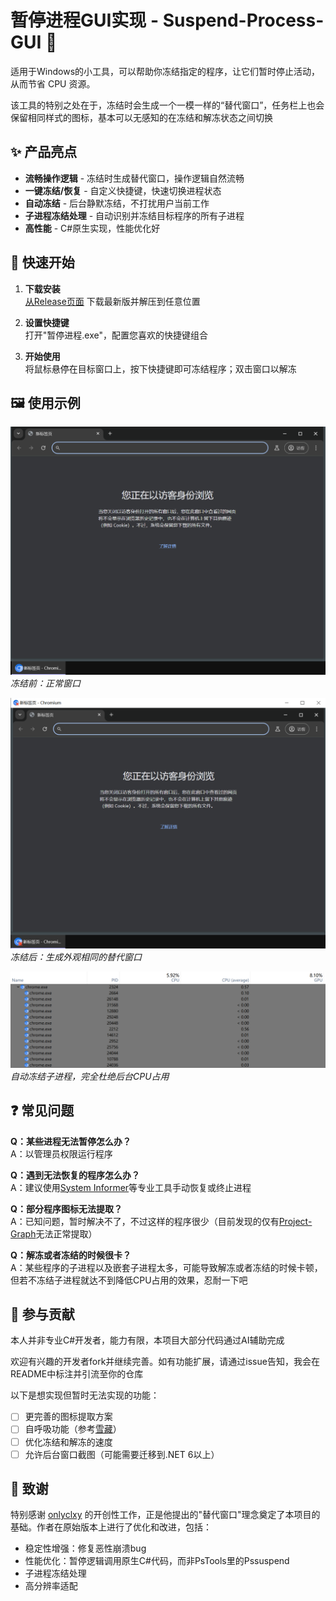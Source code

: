 # 暂停进程GUI实现 - Suspend-Process-GUI 🚀

适用于Windows的小工具，可以帮助你冻结指定的程序，让它们暂时停止活动，从而节省 CPU 资源。

该工具的特别之处在于，冻结时会生成一个一模一样的“替代窗口”，任务栏上也会保留相同样式的图标，基本可以无感知的在冻结和解冻状态之间切换


## ✨ 产品亮点

- **流畅操作逻辑** - 冻结时生成替代窗口，操作逻辑自然流畅
- **一键冻结/恢复** - 自定义快捷键，快速切换进程状态
- **自动冻结** - 后台静默冻结，不打扰用户当前工作
- **子进程冻结处理** - 自动识别并冻结目标程序的所有子进程
- **高性能** - C#原生实现，性能优化好

## 🚀 快速开始

1. **下载安装**  
   [从Release页面](https://github.com/your-repo/releases) 下载最新版并解压到任意位置

2. **设置快捷键**  
   打开"暂停进程.exe"，配置您喜欢的快捷键组合

3. **开始使用**  
   将鼠标悬停在目标窗口上，按下快捷键即可冻结程序；双击窗口以解冻

## 🖼️ 使用示例
![正常状态](assets/正常状态.png)  
*冻结前：正常窗口*

![冻结状态](assets/冻结状态.png)  
*冻结后：生成外观相同的替代窗口*

![冻结子进程](assets/冻结子进程.png)  
*自动冻结子进程，完全杜绝后台CPU占用*

## ❓ 常见问题

**Q：某些进程无法暂停怎么办？**  
A：以管理员权限运行程序

**Q：遇到无法恢复的程序怎么办？**  
A：建议使用[System Informer](https://github.com/winsiderss/systeminformer)等专业工具手动恢复或终止进程

**Q：部分程序图标无法提取？**  
A：已知问题，暂时解决不了，不过这样的程序很少（目前发现的仅有[Project-Graph](https://github.com/LiRenTech/project-graph)无法正常提取）

**Q：解冻或者冻结的时候很卡？**  
A：某些程序的子进程以及嵌套子进程太多，可能导致解冻或者冻结的时候卡顿，但若不冻结子进程就达不到降低CPU占用的效果，忍耐一下吧

## 🌱 参与贡献

本人并非专业C#开发者，能力有限，本项目大部分代码通过AI辅助完成

欢迎有兴趣的开发者fork并继续完善。如有功能扩展，请通过issue告知，我会在README中标注并引流至你的仓库

以下是想实现但暂时无法实现的功能：

- [ ] 更完善的图标提取方案
- [ ] 自呼吸功能（参考[雪藏](https://github.com/superDMS/HsFreezer-Hidden-in-the-snow-)）
- [ ] 优化冻结和解冻的速度
- [ ] 允许后台窗口截图（可能需要迁移到.NET 6以上）

## 🙏 致谢

特别感谢 [onlyclxy](https://github.com/onlyclxy) 的开创性工作，正是他提出的"替代窗口"理念奠定了本项目的基础。作者在原始版本上进行了优化和改进，包括：

- 稳定性增强：修复恶性崩溃bug
- 性能优化：暂停逻辑调用原生C#代码，而非PsTools里的Pssuspend
- 子进程冻结处理
- 高分辨率适配